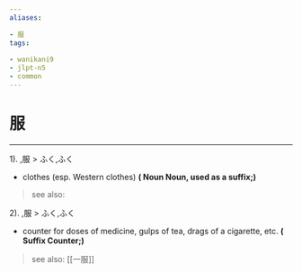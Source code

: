 ```yaml
---
aliases:
    
- 服
tags:
    
- wanikani9
- jlpt-n5
- common
---
```


# 服
---
1).
,服 > ふく,ふく

- clothes (esp. Western clothes)
**( Noun Noun, used as a suffix;)**
> see also: 
            
2).
,服 > ふく,ふく

- counter for doses of medicine, gulps of tea, drags of a cigarette, etc.
**( Suffix Counter;)**
> see also:  [[一服]]
            